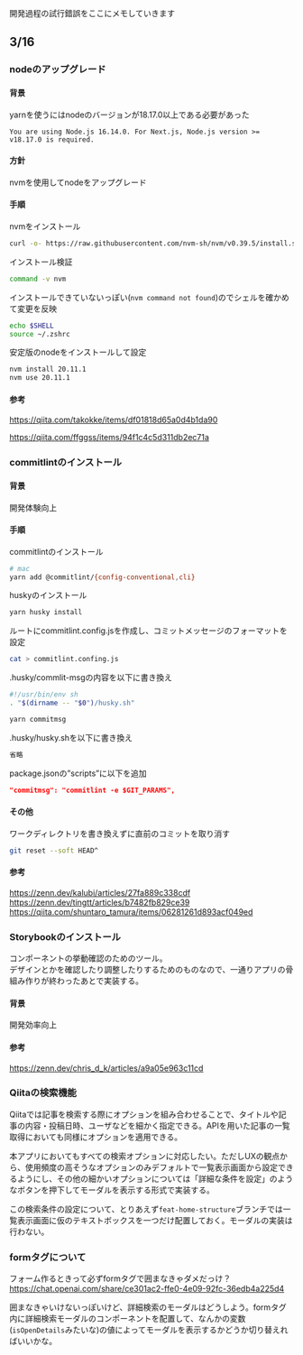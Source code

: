 開発過程の試行錯誤をここにメモしていきます

## 3/16

### nodeのアップグレード

#### 背景

yarnを使うにはnodeのバージョンが18.17.0以上である必要があった

`You are using Node.js 16.14.0. For Next.js, Node.js version >= v18.17.0 is required.`

#### 方針

nvmを使用してnodeをアップグレード

#### 手順

nvmをインストール

```bash
curl -o- https://raw.githubusercontent.com/nvm-sh/nvm/v0.39.5/install.sh | bash
```

インストール検証

```bash
command -v nvm
```

インストールできていないっぽい(`nvm command not found`)のでシェルを確かめて変更を反映

```bash
echo $SHELL
source ~/.zshrc
```

安定版のnodeをインストールして設定

```bash
nvm install 20.11.1
nvm use 20.11.1
```

#### 参考

https://qiita.com/takokke/items/df01818d65a0d4b1da90

https://qiita.com/ffggss/items/94f1c4c5d311db2ec71a

### commitlintのインストール

#### 背景

開発体験向上

#### 手順

commitlintのインストール

```bash
# mac
yarn add @commitlint/{config-conventional,cli}
```

huskyのインストール

```bash
yarn husky install
```

ルートにcommitlint.config.jsを作成し、コミットメッセージのフォーマットを設定

```bash
cat > commitlint.confing.js
```

.husky/commlit-msgの内容を以下に書き換え

```bash
#!/usr/bin/env sh
. "$(dirname -- "$0")/husky.sh"

yarn commitmsg
```

.husky/husky.shを以下に書き換え

```bash
省略
```

package.jsonの”scripts”に以下を追加

```json
"commitmsg": "commitlint -e $GIT_PARAMS",
```

#### その他

ワークディレクトリを書き換えずに直前のコミットを取り消す

```bash
git reset --soft HEAD^
```

#### 参考

https://zenn.dev/kalubi/articles/27fa889c338cdf
https://zenn.dev/tingtt/articles/b7482fb829ce39
https://qiita.com/shuntaro_tamura/items/06281261d893acf049ed

### Storybookのインストール

コンポーネントの挙動確認のためのツール。
<br>
デザインとかを確認したり調整したりするためのものなので、一通りアプリの骨組み作りが終わったあとで実装する。

#### 背景

開発効率向上

#### 参考

https://zenn.dev/chris_d_k/articles/a9a05e963c11cd

### Qiitaの検索機能

Qiitaでは記事を検索する際にオプションを組み合わせることで、タイトルや記事の内容・投稿日時、ユーザなどを細かく指定できる。APIを用いた記事の一覧取得においても同様にオプションを適用できる。

本アプリにおいてもすべての検索オプションに対応したい。ただしUXの観点から、使用頻度の高そうなオプションのみデフォルトで一覧表示画面から設定できるようにし、その他の細かいオプションについては「詳細な条件を設定」のようなボタンを押下してモーダルを表示する形式で実装する。

この検索条件の設定について、とりあえず`feat-home-structure`ブランチでは一覧表示画面に仮のテキストボックスを一つだけ配置しておく。モーダルの実装は行わない。

### formタグについて

フォーム作るときって必ずformタグで囲まなきゃダメだっけ？
https://chat.openai.com/share/ce301ac2-ffe0-4e09-92fc-36edb4a225d4

囲まなきゃいけないっぽいけど、詳細検索のモーダルはどうしよう。formタグ内に詳細検索モーダルのコンポーネントを配置して、なんかの変数(`isOpenDetails`みたいな)の値によってモーダルを表示するかどうか切り替えればいいかな。
